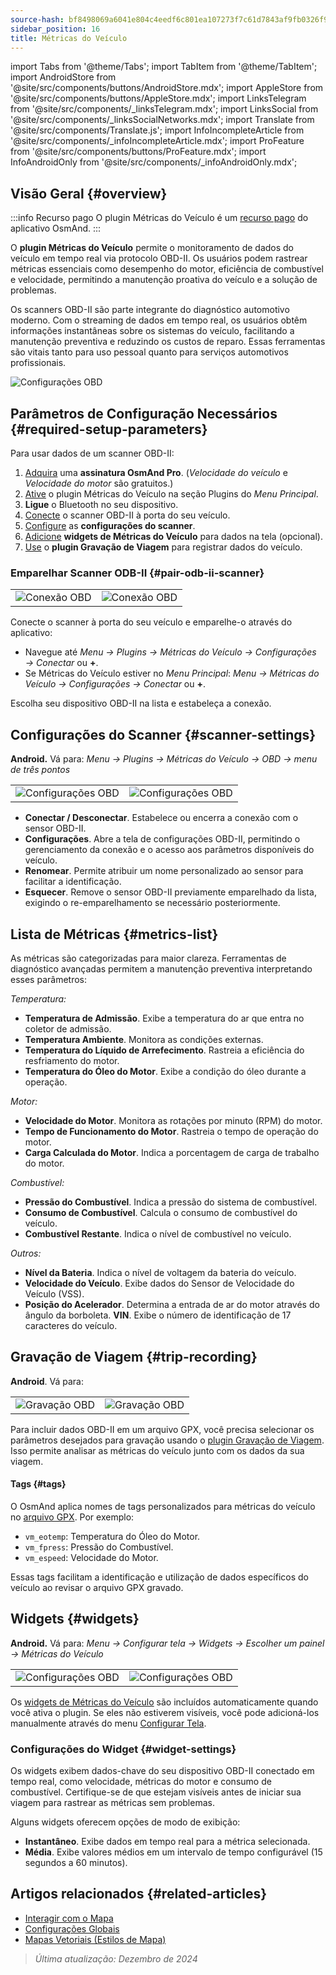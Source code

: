 ```yaml
---
source-hash: bf8498069a6041e804c4eedf6c801ea107273f7c61d7843af9fb0326f93c493d
sidebar_position: 16
title: Métricas do Veículo
---
```

import Tabs from '@theme/Tabs';
import TabItem from '@theme/TabItem';
import AndroidStore from '@site/src/components/buttons/AndroidStore.mdx';
import AppleStore from '@site/src/components/buttons/AppleStore.mdx';
import LinksTelegram from '@site/src/components/_linksTelegram.mdx';
import LinksSocial from '@site/src/components/_linksSocialNetworks.mdx';
import Translate from '@site/src/components/Translate.js';
import InfoIncompleteArticle from '@site/src/components/_infoIncompleteArticle.mdx';
import ProFeature from '@site/src/components/buttons/ProFeature.mdx';
import InfoAndroidOnly from '@site/src/components/_infoAndroidOnly.mdx';


<InfoIncompleteArticle/>

<InfoAndroidOnly/>

## Visão Geral {#overview}

:::info Recurso pago
O plugin Métricas do Veículo é um [recurso pago](../purchases/index.md) do aplicativo OsmAnd.
:::

O **plugin Métricas do Veículo** permite o monitoramento de dados do veículo em tempo real via protocolo OBD-II. Os usuários podem rastrear métricas essenciais como desempenho do motor, eficiência de combustível e velocidade, permitindo a manutenção proativa do veículo e a solução de problemas.

Os scanners OBD-II são parte integrante do diagnóstico automotivo moderno. Com o streaming de dados em tempo real, os usuários obtêm informações instantâneas sobre os sistemas do veículo, facilitando a manutenção preventiva e reduzindo os custos de reparo. Essas ferramentas são vitais tanto para uso pessoal quanto para serviços automotivos profissionais.

<Tabs groupId="operating-systems" queryString="current-os">

<TabItem value="android" label="Android">

![Configurações OBD](@site/static/img/plugins/obd/obd_overview_2.png)

</TabItem>

</Tabs>


## Parâmetros de Configuração Necessários {#required-setup-parameters}

Para usar dados de um scanner OBD-II:

1. [Adquira](../purchases/) uma **assinatura OsmAnd Pro**. (*Velocidade do veículo* e *Velocidade do motor* são gratuitos.)
2. [Ative](../plugins/index.md#enable--disable) o plugin Métricas do Veículo na seção Plugins do *Menu Principal*.
3. **Ligue** o Bluetooth no seu dispositivo.
4. [Conecte](#pair-odb-ii-scanner) o scanner OBD-II à porta do seu veículo.
5. [Configure](#scanner-settings) as **configurações do scanner**.
6. [Adicione](#widgets) **widgets de Métricas do Veículo** para dados na tela (opcional).
7. [Use](#trip-recording) o **plugin Gravação de Viagem** para registrar dados do veículo.


### Emparelhar Scanner ODB-II {#pair-odb-ii-scanner}

| | |
|--|--|
|![Conexão OBD](@site/static/img/plugins/obd/obd_connect.png)|![Conexão OBD](@site/static/img/plugins/obd/obd_connect_2.png)|

Conecte o scanner à porta do seu veículo e emparelhe-o através do aplicativo:

- Navegue até *Menu → Plugins → Métricas do Veículo → Configurações → Conectar* ou **+**.
- Se Métricas do Veículo estiver no *Menu Principal*: *Menu → Métricas do Veículo → Configurações → Conectar* ou **+**.

Escolha seu dispositivo OBD-II na lista e estabeleça a conexão.


## Configurações do Scanner {#scanner-settings}

**Android.** Vá para: *Menu → Plugins → Métricas do Veículo → OBD → menu de três pontos*

| | |
|--|--|
|![Configurações OBD](@site/static/img/plugins/obd/obd_settings.png)|![Configurações OBD](@site/static/img/plugins/obd/obd_settings_1.png)|

- **Conectar / Desconectar**. Estabelece ou encerra a conexão com o sensor OBD-II.
- **Configurações**. Abre a tela de configurações OBD-II, permitindo o gerenciamento da conexão e o acesso aos parâmetros disponíveis do veículo.
- **Renomear**. Permite atribuir um nome personalizado ao sensor para facilitar a identificação.
- **Esquecer**. Remove o sensor OBD-II previamente emparelhado da lista, exigindo o re-emparelhamento se necessário posteriormente.


## Lista de Métricas {#metrics-list}

As métricas são categorizadas para maior clareza. Ferramentas de diagnóstico avançadas permitem a manutenção preventiva interpretando esses parâmetros:

*Temperatura:*

- **Temperatura de Admissão**. Exibe a temperatura do ar que entra no coletor de admissão.
- **Temperatura Ambiente**. Monitora as condições externas.
- **Temperatura do Líquido de Arrefecimento**. Rastreia a eficiência do resfriamento do motor.
- **Temperatura do Óleo do Motor**. Exibe a condição do óleo durante a operação.

*Motor:*

- **Velocidade do Motor**. Monitora as rotações por minuto (RPM) do motor.
- **Tempo de Funcionamento do Motor**. Rastreia o tempo de operação do motor.
- **Carga Calculada do Motor**. Indica a porcentagem de carga de trabalho do motor.

*Combustível:*

- **Pressão do Combustível**. Indica a pressão do sistema de combustível.
- **Consumo de Combustível**. Calcula o consumo de combustível do veículo.
- **Combustível Restante**. Indica o nível de combustível no veículo.

*Outros:*

- **Nível da Bateria**. Indica o nível de voltagem da bateria do veículo.
- **Velocidade do Veículo**. Exibe dados do Sensor de Velocidade do Veículo (VSS).
- **Posição do Acelerador**. Determina a entrada de ar do motor através do ângulo da borboleta.
  **VIN**. Exibe o número de identificação de 17 caracteres do veículo.


## Gravação de Viagem {#trip-recording}

**Android**. Vá para: *<Translate android="true" ids="shared_string_menu,plugins_menu_group,record_plugin_name,shared_string_settings,data_settings,record_obd_data"/>*

| | |
|--|--|
|![Gravação OBD](@site/static/img/plugins/obd/obd_recording.png)| ![Gravação OBD](@site/static/img/plugins/obd/obd_recording_1.png)|

Para incluir dados OBD-II em um arquivo GPX, você precisa selecionar os parâmetros desejados para gravação usando o [plugin Gravação de Viagem](../plugins/trip-recording.md#recording-settings). Isso permite analisar as métricas do veículo junto com os dados da sua viagem.

#### Tags {#tags}

O OsmAnd aplica nomes de tags personalizados para métricas do veículo no [arquivo GPX](../plugins/trip-recording.md#recorded-gpx-file). Por exemplo:

- `vm_eotemp`: Temperatura do Óleo do Motor.
- `vm_fpress`: Pressão do Combustível.
- `vm_espeed`: Velocidade do Motor.

Essas tags facilitam a identificação e utilização de dados específicos do veículo ao revisar o arquivo GPX gravado.


## Widgets {#widgets}

**Android.** Vá para: *Menu → Configurar tela → Widgets → Escolher um painel → Métricas do Veículo*

| | |
|--|--|
|![Configurações OBD](@site/static/img/plugins/obd/obd_widget_1.png)| ![Configurações OBD](@site/static/img/plugins/obd/obd_widget.png)|

Os [widgets de Métricas do Veículo](../widgets/info-widgets.md#vehicle-metrics-widgets) são incluídos automaticamente quando você ativa o plugin. Se eles não estiverem visíveis, você pode adicioná-los manualmente através do menu [Configurar Tela](../widgets/configure-screen.md).

### Configurações do Widget {#widget-settings}

Os widgets exibem dados-chave do seu dispositivo OBD-II conectado em tempo real, como velocidade, métricas do motor e consumo de combustível. Certifique-se de que estejam visíveis antes de iniciar sua viagem para rastrear as métricas sem problemas.

Alguns widgets oferecem opções de modo de exibição:

- **Instantâneo**. Exibe dados em tempo real para a métrica selecionada.
- **Média**. Exibe valores médios em um intervalo de tempo configurável (15 segundos a 60 minutos).


## Artigos relacionados {#related-articles}

- [Interagir com o Mapa](../../user/map/interact-with-map.md)
- [Configurações Globais](../../user/personal/global-settings.md)
- [Mapas Vetoriais (Estilos de Mapa)](../../user/map/vector-maps.md)

> *Última atualização: Dezembro de 2024*